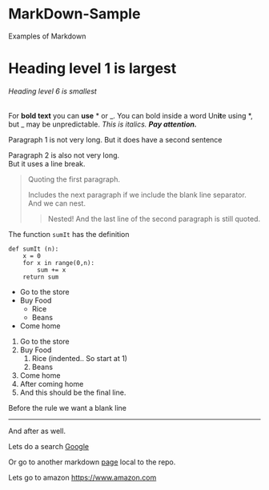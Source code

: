 # MarkDown-Sample
Examples of Markdown

# Heading level 1 is largest

###### Heading level 6 is smallest

For **bold text** you can __use__ * or _.
You can bold inside a word Un**it**e using *, but _ may be unpredictable.
*This is italics.*
***Pay attention.***

Paragraph 1 is not very long.
But it does have a second sentence

Paragraph 2 is also not very long.<br>
But it uses a line break.

> Quoting the first paragraph.
>
>Includes the next paragraph if we include the blank line separator.
And we can nest.
>> Nested!
And the last line of the second paragraph is still quoted.

The function `sumIt` has the definition
```
def sumIt (n):
	x = 0
	for x in range(0,n):
		sum += x
	return sum
```

* Go to the store
* Buy Food
	* Rice
	* Beans
* Come home

1. Go to the store
2. Buy Food
	1. Rice (indented.. So start at 1)
	6. Beans
1. Come home
2. After coming home
3. And this should be the final line.

Before the rule we want a blank line

---

And after as well.

Lets do a search [Google](https://www.google.com)

Or go to another markdown [page](second.md) local to the repo.

Lets go to amazon <https://www.amazon.com> 




